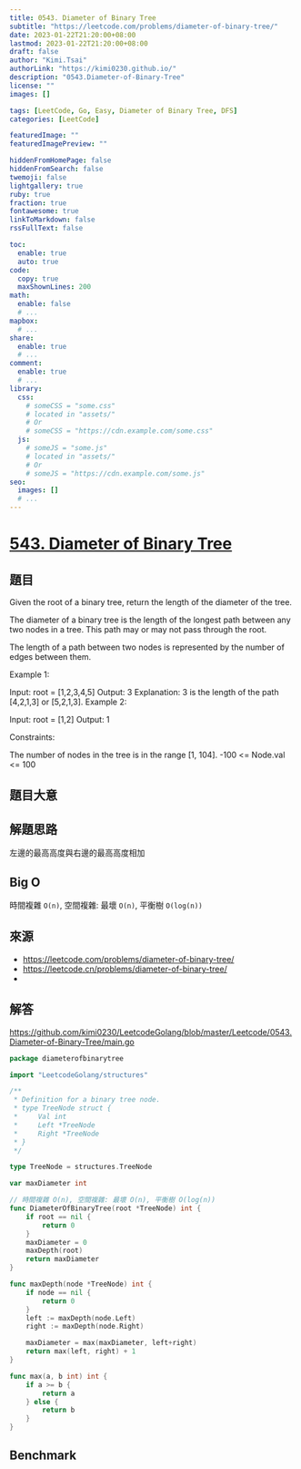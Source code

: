 ```yaml
---
title: 0543. Diameter of Binary Tree
subtitle: "https://leetcode.com/problems/diameter-of-binary-tree/"
date: 2023-01-22T21:20:00+08:00
lastmod: 2023-01-22T21:20:00+08:00
draft: false
author: "Kimi.Tsai"
authorLink: "https://kimi0230.github.io/"
description: "0543.Diameter-of-Binary-Tree"
license: ""
images: []

tags: [LeetCode, Go, Easy, Diameter of Binary Tree, DFS]
categories: [LeetCode]

featuredImage: ""
featuredImagePreview: ""

hiddenFromHomePage: false
hiddenFromSearch: false
twemoji: false
lightgallery: true
ruby: true
fraction: true
fontawesome: true
linkToMarkdown: false
rssFullText: false

toc:
  enable: true
  auto: true
code:
  copy: true
  maxShownLines: 200
math:
  enable: false
  # ...
mapbox:
  # ...
share:
  enable: true
  # ...
comment:
  enable: true
  # ...
library:
  css:
    # someCSS = "some.css"
    # located in "assets/"
    # Or
    # someCSS = "https://cdn.example.com/some.css"
  js:
    # someJS = "some.js"
    # located in "assets/"
    # Or
    # someJS = "https://cdn.example.com/some.js"
seo:
  images: []
  # ...
---
```

# [543. Diameter of Binary Tree](https://leetcode.com/problems/diameter-of-binary-tree/)

## 題目
Given the root of a binary tree, return the length of the diameter of the tree.

The diameter of a binary tree is the length of the longest path between any two nodes in a tree. This path may or may not pass through the root.

The length of a path between two nodes is represented by the number of edges between them.

 

Example 1:


Input: root = [1,2,3,4,5]
Output: 3
Explanation: 3 is the length of the path [4,2,1,3] or [5,2,1,3].
Example 2:

Input: root = [1,2]
Output: 1
 

Constraints:

The number of nodes in the tree is in the range [1, 104].
-100 <= Node.val <= 100

## 題目大意


## 解題思路
左邊的最高高度與右邊的最高高度相加


## Big O
時間複雜 `O(n)`, 
空間複雜: 最壞 `O(n)`, 平衡樹 `O(log(n))`

## 來源
* https://leetcode.com/problems/diameter-of-binary-tree/
* https://leetcode.cn/problems/diameter-of-binary-tree/
* 
## 解答
https://github.com/kimi0230/LeetcodeGolang/blob/master/Leetcode/0543.Diameter-of-Binary-Tree/main.go

```go
package diameterofbinarytree

import "LeetcodeGolang/structures"

/**
 * Definition for a binary tree node.
 * type TreeNode struct {
 *     Val int
 *     Left *TreeNode
 *     Right *TreeNode
 * }
 */

type TreeNode = structures.TreeNode

var maxDiameter int

// 時間複雜 O(n), 空間複雜: 最壞 O(n), 平衡樹 O(log(n))
func DiameterOfBinaryTree(root *TreeNode) int {
	if root == nil {
		return 0
	}
	maxDiameter = 0
	maxDepth(root)
	return maxDiameter
}

func maxDepth(node *TreeNode) int {
	if node == nil {
		return 0
	}
	left := maxDepth(node.Left)
	right := maxDepth(node.Right)

	maxDiameter = max(maxDiameter, left+right)
	return max(left, right) + 1
}

func max(a, b int) int {
	if a >= b {
		return a
	} else {
		return b
	}
}

```

##  Benchmark

```sh

```